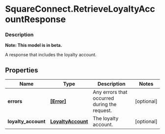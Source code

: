 # SquareConnect.RetrieveLoyaltyAccountResponse

### Description
**Note: This model is in beta.**

A response that includes the loyalty account.

## Properties
Name | Type | Description | Notes
------------ | ------------- | ------------- | -------------
**errors** | [**[Error]**](Error.md) | Any errors that occurred during the request. | [optional] 
**loyalty_account** | [**LoyaltyAccount**](LoyaltyAccount.md) | The loyalty account. | [optional] 


